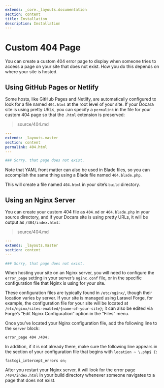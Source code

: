 ```yaml
---
extends: _core._layouts.documentation
section: content
title: Installation
description: Installation
---
```


# Custom 404 Page

You can create a custom 404 error page to display when someone tries to access a page on your site that does not exist.
How you do this depends on where your site is hosted.

## Using GitHub Pages or Netlify

Some hosts, like GitHub Pages and Netlify, are automatically configured to look for a file named `404.html` at the root
level of your site. If your Docara site is using pretty URLs, you can specify a `permalink` in the file for your custom
404 page so that the `.html` extension is preserved:

> source/404.md

```yaml 
---
extends: _layouts.master
section: content
permalink: 404.html
---

### Sorry, that page does not exist.
```

Note that YAML front matter can also be used in Blade files, so you can accomplish the same thing using a Blade file
named `404.blade.php`.

This will create a file named `404.html` in your site’s `build` directory.

## Using an Nginx Server

You can create your custom 404 file as `404.md` or `404.blade.php` in your source directory, and if your Docara site is
using pretty URLs, it will be output as `/404/index.html`:

> source/404.md

```yaml
---
extends: _layouts.master
section: content
---

### Sorry, that page does not exist.
```

When hosting your site on an Nginx server, you will need to configure the `error_page` setting in your server’s
`nginx.conf`
file, or in the specific configuration file that Nginx is using for your site.

These configuration files are typically found in `/etc/nginx/`, though their location varies by server. If your site is
managed using Laravel Forge, for example, the configuration file for your site will be located at
`/etc/nginx/sites-enabled/{name-of-your-site}`; it can also be edited via Forge’s “Edit Nginx Configuration” option in
the
“Files” menu.

Once you’ve located your Nginx configuration file, add the following line to the `server` block:

```nginx
error_page 404 /404;
```

In addition, if it is not already there, make sure the following line appears in the section of your configuration file
that begins with `location ~ \.php$ {`:

```nginx
fastcgi_intercept_errors on;
```

After you restart your Nginx server, it will look for the error page `/404/index.html` in your build directory whenever
someone navigates to a page that does not exist.
